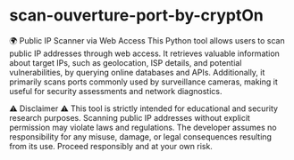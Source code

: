 # scan-ouverture-port-by-cryptOn

🌍 Public IP Scanner via Web Access
This Python tool allows users to scan public IP addresses through web access. It retrieves valuable information about target IPs, such as geolocation, ISP details, and potential vulnerabilities, by querying online databases and APIs. Additionally, it primarily scans ports commonly used by surveillance cameras, making it useful for security assessments and network diagnostics.

⚠️ Disclaimer ⚠️
This tool is strictly intended for educational and security research purposes. Scanning public IP addresses without explicit permission may violate laws and regulations. The developer assumes no responsibility for any misuse, damage, or legal consequences resulting from its use. Proceed responsibly and at your own risk.
